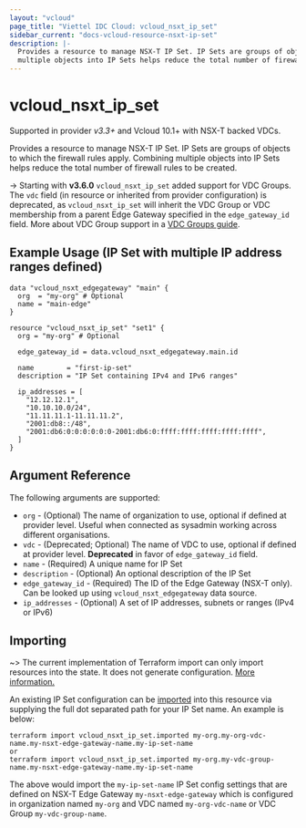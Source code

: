 ```yaml
---
layout: "vcloud"
page_title: "Viettel IDC Cloud: vcloud_nsxt_ip_set"
sidebar_current: "docs-vcloud-resource-nsxt-ip-set"
description: |-
  Provides a resource to manage NSX-T IP Set. IP Sets are groups of objects to which the firewall rules apply. Combining
  multiple objects into IP Sets helps reduce the total number of firewall rules to be created.
---
```


# vcloud\_nsxt\_ip\_set

Supported in provider *v3.3+* and Vcloud 10.1+ with NSX-T backed VDCs.

Provides a resource to manage NSX-T IP Set. IP Sets are groups of objects to which the firewall rules apply. Combining 
multiple objects into IP Sets helps reduce the total number of firewall rules to be created.

-> Starting with **v3.6.0** `vcloud_nsxt_ip_set` added support for VDC Groups.
The `vdc` field (in resource or inherited from provider configuration) is deprecated, as `vcloud_nsxt_ip_set` will
inherit the VDC Group or VDC membership from a parent Edge Gateway specified in the `edge_gateway_id` field.
More about VDC Group support in a [VDC Groups guide](/providers/terraform-viettelidc/vcloud/latest/docs/guides/vdc_groups).

## Example Usage (IP Set with multiple IP address ranges defined)

```hcl
data "vcloud_nsxt_edgegateway" "main" {
  org  = "my-org" # Optional
  name = "main-edge"
}

resource "vcloud_nsxt_ip_set" "set1" {
  org = "my-org" # Optional

  edge_gateway_id = data.vcloud_nsxt_edgegateway.main.id

  name        = "first-ip-set"
  description = "IP Set containing IPv4 and IPv6 ranges"

  ip_addresses = [
    "12.12.12.1",
    "10.10.10.0/24",
    "11.11.11.1-11.11.11.2",
    "2001:db8::/48",
    "2001:db6:0:0:0:0:0:0-2001:db6:0:ffff:ffff:ffff:ffff:ffff",
  ]
}
```

## Argument Reference

The following arguments are supported:

* `org` - (Optional) The name of organization to use, optional if defined at provider level. Useful
  when connected as sysadmin working across different organisations.
* `vdc` - (Deprecated; Optional) The name of VDC to use, optional if defined at provider level. **Deprecated**
  in favor of `edge_gateway_id` field.
* `name` - (Required) A unique name for IP Set
* `description` - (Optional) An optional description of the IP Set
* `edge_gateway_id` - (Required) The ID of the Edge Gateway (NSX-T only). Can be looked up using
  `vcloud_nsxt_edgegateway` data source.
* `ip_addresses` - (Optional) A set of IP addresses, subnets or ranges (IPv4 or IPv6)

## Importing

~> The current implementation of Terraform import can only import resources into the state.
It does not generate configuration. [More information.](https://www.terraform.io/docs/import/)

An existing IP Set configuration can be [imported][docs-import] into this resource
via supplying the full dot separated path for your IP Set name. An example is
below:

[docs-import]: https://www.terraform.io/docs/import/

```
terraform import vcloud_nsxt_ip_set.imported my-org.my-org-vdc-name.my-nsxt-edge-gateway-name.my-ip-set-name
or
terraform import vcloud_nsxt_ip_set.imported my-org.my-vdc-group-name.my-nsxt-edge-gateway-name.my-ip-set-name
```

The above would import the `my-ip-set-name` IP Set config settings that are defined
on NSX-T Edge Gateway `my-nsxt-edge-gateway` which is configured in organization named `my-org` and
VDC named `my-org-vdc-name` or VDC Group `my-vdc-group-name`.
